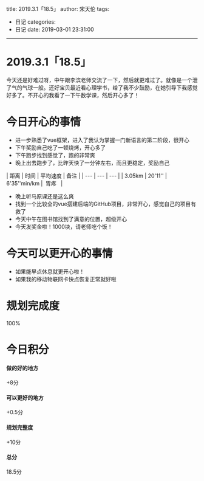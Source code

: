 title: 2019.3.1「18.5」
author: 宋天伦
tags:
  - 日记
categories:
  - 日记
date: 2019-03-01 23:31:00
---
# 2019.3.1「18.5」
今天还是好难过呀，中午跟李滨老师交流了一下，然后就更难过了。就像是一个泄了气的气球一般。还好宝贝最近看心理学书，给了我不少鼓励，在她引导下我感觉好多了。不开心的我看了一下午数学课，然后开心多了！

# 今日开心的事情
* 进一步熟悉了vue框架，进入了我认为掌握一门新语言的第二阶段，很开心
* 下午奖励自己吃了一顿烧烤，开心多了
* 下午跑步找到感觉了，跑的非常爽
* 晚上出去跑步了，比昨天快了一分钟左右，而且更稳定，奖励自己

|  距离  |  时间  |  平均速度  |  备注  |
| --- | --- | --- |
|  3.05km  |  20'11'' |  6'35''min/km  |  胃疼   |

* 晚上听马原课还是这么爽
* 找到一个比较全的vue搭建后端的GitHub项目，非常开心，感觉自己的项目有救了
* 今天中午在图书馆找到了满意的位置，超级开心
* 今天发奖金啦！1000块，请老师吃个饭！


# 今天可以更开心的事情
* 如果能早点休息就更开心啦！
* 如果我的移动物联网卡快点恢复正常就好啦

# 规划完成度
100%

# 今日积分
#### 做的好的地方
+8分
#### 可以更好的地方
+0.5分
#### 规划完整度
+10分
#### 总分
18.5分